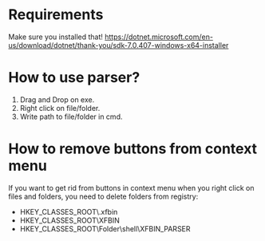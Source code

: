 # Requirements
Make sure you installed that!
https://dotnet.microsoft.com/en-us/download/dotnet/thank-you/sdk-7.0.407-windows-x64-installer

# How to use parser?
1. Drag and Drop on exe.
2. Right click on file/folder.
3. Write path to file/folder in cmd.

# How to remove buttons from context menu
If you want to get rid from buttons in context menu when you right click on files and folders, you need to delete folders from registry:
- HKEY_CLASSES_ROOT\\.xfbin
- HKEY_CLASSES_ROOT\\XFBIN
- HKEY_CLASSES_ROOT\\Folder\\shell\\XFBIN_PARSER
